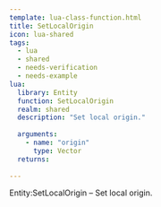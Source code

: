 ```yaml
---
template: lua-class-function.html
title: SetLocalOrigin
icon: lua-shared
tags:
  - lua
  - shared
  - needs-verification
  - needs-example
lua:
  library: Entity
  function: SetLocalOrigin
  realm: shared
  description: "Set local origin."
  
  arguments:
    - name: "origin"
      type: Vector
  returns:
    
---
```


<div class="lua__search__keywords">
Entity:SetLocalOrigin &#x2013; Set local origin.
</div>
